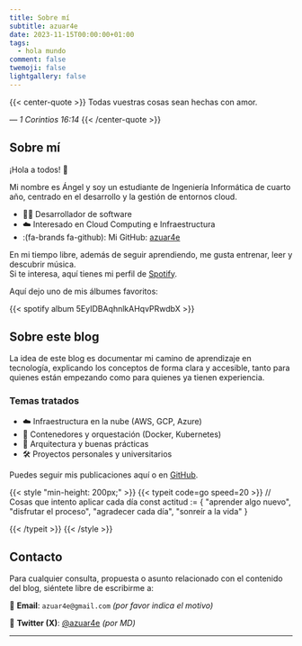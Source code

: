 ```yaml
---
title: Sobre mí
subtitle: azuar4e
date: 2023-11-15T00:00:00+01:00
tags:
  - hola mundo
comment: false
twemoji: false
lightgallery: false
---
```


{{< center-quote >}}
Todas vuestras cosas sean hechas con amor.

_— 1 Corintios 16:14_
{{< /center-quote >}}

## Sobre mí

¡Hola a todos! 👋

Mi nombre es Ángel y soy un estudiante de Ingeniería Informática de cuarto año, centrado en el desarrollo y la gestión de entornos cloud.


- 👨‍💻 Desarrollador de software
- ☁️ Interesado en Cloud Computing e Infraestructura
- :(fa-brands fa-github):  Mi GitHub: [azuar4e](https://github.com/azuar4e)


En mi tiempo libre, además de seguir aprendiendo, me gusta entrenar, leer y descubrir música.  
Si te interesa, aquí tienes mi perfil de [Spotify](https://open.spotify.com/user/angelazuara444?si=ce1ed5f9f35942ae).

Aquí dejo uno de mis álbumes favoritos:

{{< spotify album 5EyIDBAqhnlkAHqvPRwdbX >}}

## Sobre este blog

La idea de este blog es documentar mi camino de aprendizaje en tecnología, explicando los conceptos de forma clara y accesible, tanto para quienes están empezando como para quienes ya tienen experiencia.

### Temas tratados

- ☁️ Infraestructura en la nube (AWS, GCP, Azure)
- 🐳 Contenedores y orquestación (Docker, Kubernetes)
- 🧠 Arquitectura y buenas prácticas
- 🛠️ Proyectos personales y universitarios

Puedes seguir mis publicaciones aquí o en [GitHub](https://github.com/azuar4e).


{{< style "min-height: 200px;" >}}
{{< typeit code=go speed=20 >}}
// Cosas que intento aplicar cada día
const actitud := {
  "aprender algo nuevo",
  "disfrutar el proceso",
  "agradecer cada día",
  "sonreír a la vida"
}

{{< /typeit >}}
{{< /style >}}

## Contacto

Para cualquier consulta, propuesta o asunto relacionado con el contenido del blog, siéntete libre de escribirme a:

📮 **Email**: `azuar4e@gmail.com` _(por favor indica el motivo)_

📱 **Twitter (X)**: [@azuar4e](https://x.com/azuar4e) _(por MD)_

---

<!-- markdownlint-disable-file -->